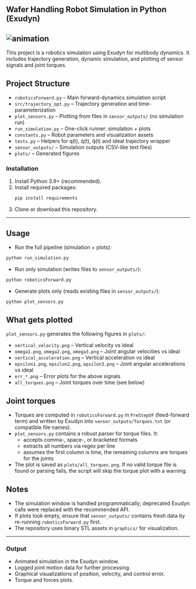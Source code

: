 ## Wafer Handling Robot Simulation in Python (Exudyn)
![animation](https://github.com/user-attachments/assets/1e855364-8909-4ac7-be5f-1b404086c368)
---
This project is a robotics simulation using Exudyn for multibody dynamics. It includes trajectory generation, dynamic simulation, and plotting of sensor signals and joint torques.
## Project Structure
- `roboticsForward.py` – Main forward-dynamics simulation script
- `src/trajectory_opt.py` – Trajectory generation and time-parameterization
- `plot_sensors.py` – Plotting from files in `sensor_outputs/` (no simulation run)
- `run_simulation.py` – One-click runner: simulation + plots
- `constants.py` – Robot parameters and visualization assets
- `tests.py` – Helpers for q(t), q̇(t), q̈(t) and ideal trajectory wrapper
- `sensor_outputs/` – Simulation outputs (CSV-like text files)
- `plots/` – Generated figures
### **Installation**
1. Install Python 3.9+ (recommended).
2. Install required packages:
   ```bash
   pip install requirements
   ```
3. Clone or download this repository.
---
## Usage
- Run the full pipeline (simulation + plots):
```bash
python run_simulation.py
```
- Run only simulation (writes files to `sensor_outputs/`):
```bash
python roboticsForward.py
```
- Generate plots only (reads existing files in `sensor_outputs/`):
```bash
python plot_sensors.py
```
## What gets plotted
`plot_sensors.py` generates the following figures in `plots/`:
- `vertical_velocity.png` – Vertical velocity vs ideal
- `omega1.png`, `omega2.png`, `omega3.png` – Joint angular velocities vs ideal
- `vertical_acceleration.png` – Vertical acceleration vs ideal
- `epsilon1.png`, `epsilon2.png`, `epsilon3.png` – Joint angular accelerations vs ideal
- `err_*.png` – Error plots for the above signals
- `all_torques.png` – Joint torques over time (see below)
## Joint torques
- Torques are computed in `roboticsForward.py` in `PreStepUF` (feed-forward term) and written by Exudyn into `sensor_outputs/Torques.txt` (or compatible file names).
- `plot_sensors.py` contains a robust parser for torque files. It:
  - accepts comma-, space-, or bracketed formats
  - extracts all numbers via regex per line
  - assumes the first column is time, the remaining columns are torques for the joints
- The plot is saved as `plots/all_torques.png`. If no valid torque file is found or parsing fails, the script will skip the torque plot with a warning.
## Notes
- The simulation window is handled programmatically; deprecated Exudyn calls were replaced with the recommended API.
- If plots look empty, ensure that `sensor_outputs/` contains fresh data by re-running `roboticsForward.py` first.
- The repository uses binary STL assets in `graphics/` for visualization. 
---


### **Output**
* Animated simulation in the Exudyn window.
* Logged joint motion data for further processing.
* Graphical visualizations of position, velocity, and control error.
* Torque and forces plots.
